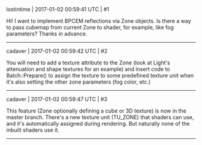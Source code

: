 lostintime | 2017-01-02 00:59:41 UTC | #1

Hi! 
I want to implement BPCEM reflections via Zone objects. Is there a way to pass cubemap from current Zone to shader, for example, like fog parameters?
Thanks in advance.

-------------------------

cadaver | 2017-01-02 00:59:42 UTC | #2

You will need to add a texture attribute to the Zone (look at Light's attenuation and shape textures for an example) and insert code to Batch::Prepare() to assign the texture to some predefined texture unit when it's also setting the other zone parameters (fog color, etc.)

-------------------------

cadaver | 2017-01-02 00:59:47 UTC | #3

This feature (Zone optionally defining a cube or 3D texture) is now in the master branch. There's a new texture unit (TU_ZONE) that shaders can use, and it's automatically assigned during rendering. But naturally none of the inbuilt shaders use it.

-------------------------

